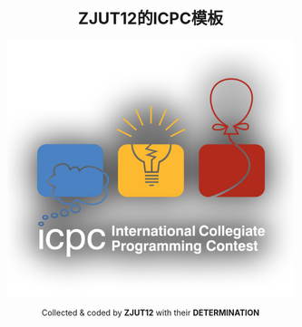 <div style="text-align: center;">

# ZJUT12的ICPC模板  <!-- omit in toc -->

![ICPC](assets/icpc-logo.png)

Collected & coded by **ZJUT12** with their **DETERMINATION**

</div>
